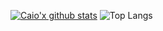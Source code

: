 [![Caio'x github stats](https://github-readme-stats.vercel.app/api?username=caioaugustoo&hide=contribs&theme=default&show_icons=true)](https://github.com/caioaugustoo)
![Top Langs](https://github-readme-stats.vercel.app/api/top-langs/?username=caioaugustoo&layout=compact&theme=default)
